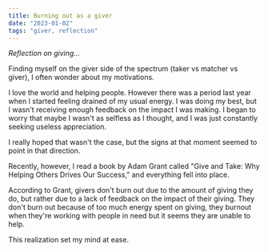 ```yaml
---
title: Burning out as a giver
date: "2023-01-02"
tags: "giver, reflection"
---
```


_Reflection on giving..._

Finding myself on the giver side of the spectrum (taker vs matcher vs giver), I often wonder about my motivations.

I love the world and helping people. However there was a period last year when I started feeling drained of my usual energy. I was doing my best, but I wasn't receiving enough feedback on the impact I was making. I began to worry that maybe I wasn't as selfless as I thought, and I was just constantly seeking useless appreciation.

I really hoped that wasn't the case, but the signs at that moment seemed to point in that direction.

Recently, however, I read a book by Adam Grant called "Give and Take: Why Helping Others Drives Our Success," and everything fell into place.

According to Grant, givers don't burn out due to the amount of giving they do, but rather due to a lack of feedback on the impact of their giving. They don't burn out because of too much energy spent on giving, they burnout when they're working with people in need but it seems they are unable to help.

This realization set my mind at ease.
